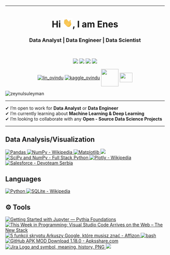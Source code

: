 <p align="center">

<hr>
<h1 align="center">Hi <img src="https://raw.githubusercontent.com/ABSphreak/ABSphreak/master/gifs/Hi.gif" width="30px">, I am Enes </h1>
<h3 align="center">Data Analyst | Data Engineer | Data Scientist</h3>

</p>
<br>

<p align="center">

  <img src="https://img.shields.io/badge/Focus-Data%20Analytic-2bbc8a" />
  <img src="https://img.shields.io/badge/Focus-Data%20Science-2bbc8a" />
  <img src="https://img.shields.io/badge/Lives-Warsaw-2bbc8a" />
  <img src="https://img.shields.io/badge/Languages-English%20%26%20Turkish-2bbc8a" />
</p>

<p align="center">
<a href="https://www.linkedin.com/in/meakpinar/" target="blank"><img align="center" src="https://image.flaticon.com/icons/png/128/174/174857.png" alt="lin_ovindu" height="40" width="40" /></a>  
<a href="https://www.kaggle.com/menesakpinar" target="blank"><img align="center" src="https://www.vectorlogo.zone/logos/kaggle/kaggle-icon.svg" alt="kaggle_ovindu" height="40" width="40" /></a>
<a href="https://www.hackerrank.com/menesakpinar25" target="blank"><img align="center" src="https://upload.wikimedia.org/wikipedia/commons/6/65/HackerRank_logo.png"  height="55" width="55" /></a>
<a href = "mailto: menesakpinar@gmail.com"><img align="center" src="https://seeklogo.com/images/G/gmail-new-2020-logo-32DBE11BB4-seeklogo.com.png" height="30" width="40" /></a>
  
<p align="left"> <img src="https://komarev.com/ghpvc/?username=enesakpinar" alt="zeynulsuleyman" />
</p>
<hr>

✔ I’m open to work for **Data Analyst** or **Data Engineer**<br>
✔ I’m currently learning about **Machine Learning & Deep Learning**<br>
✔ I’m looking to collaborate with any **Open - Source Data Science Projects**<br>


<hr>

## Data Analysis/Visualization 


<a href="#" target="_blank"> <img src="https://upload.wikimedia.org/wikipedia/commons/thumb/e/ed/Pandas_logo.svg/2560px-Pandas_logo.svg.png" alt="Pandas" height="45"/> </a>
<a href="#" target="_blank"> <img src="https://upload.wikimedia.org/wikipedia/commons/thumb/3/31/NumPy_logo_2020.svg/1200px-NumPy_logo_2020.svg.png" alt="NumPy - Wikipedia" height="45"/> </a>
<a href="#" target="_blank"> <img src="https://matplotlib.org/stable/_static/logo2_compressed.svg" alt="Matplotlib" height="35"/> </a>
<a href="#" target="_blank"> <img src="https://seaborn.pydata.org/_static/logo-wide-lightbg.svg" height="40"/> </a>
<a href="#" target="_blank"> <img src="https://www.fullstackpython.com/img/logos/scipy.png" alt="SciPy and NumPy - Full Stack Python" height="40"/> </a>
<a href="#" target="_blank"> <img src="https://upload.wikimedia.org/wikipedia/commons/3/37/Plotly-logo-01-square.png" alt="Plotly - Wikipedia" height="40"/> </a>
<a href="#" target="_blank"> <img src="https://rs.devoteam.com/wp-content/uploads/sites/14/2021/02/Copy-of-tableaulogo_highres.png" alt="Salesforce - Devoteam Serbia" height="40"/> </a>


## Languages

<a href="#" target="_blank"> <img src="https://download.logo.wine/logo/Python_(programming_language)/Python_(programming_language)-Logo.wine.png" alt="Python" width="120"/> </a>
<a href="#" target="_blank"> <img src="https://upload.wikimedia.org/wikipedia/commons/thumb/3/38/SQLite370.svg/1200px-SQLite370.svg.png" alt="SQLite - Wikipedia" width="100"/> </a>

## :gear: Tools

<a href="#" target="_blank"> <img src="https://datascience.foundation/backend/web/uploads/blog/Working-with-Python-on-Cloud.png" alt="Getting Started with Jupyter — Pythia Foundations" height="50"/> </a>
<a href="#" target="_blank"> <img src="https://cdn.thenewstack.io/media/2021/10/4f0ac3e0-visual_studio_code.png" alt="This Week in Programming: Visual Studio Code Arrives on the Web – The New  Stack" height="50"/> </a>
<a href="#" target="_blank"> <img src="https://affizon.com/wp-content/uploads/2021/10/5-funkcija-skripte-Google-Sheets-koje-trebate-znati.png" alt="5 funkcji skryptu Arkuszy Google, które musisz znać - Affizon" height="50"/> </a>
<a href="#" target="_blank"> <img src="https://www.vectorlogo.zone/logos/gnu_bash/gnu_bash-icon.svg" alt="bash" height="50"/> </a>
<a href="#" target="_blank"> <img src="https://apksshare.com/wp-content/uploads/2021/06/GitHub-APK-MOD-Download-1.18.0.png" alt="GitHub APK MOD Download 1.18.0 - Apksshare.com" height="50"/> </a>
<a href="#" target="_blank"> <img src="https://1000logos.net/wp-content/uploads/2021/05/Jira-logo.png" alt ="Jira Logo and symbol, meaning, history, PNG" height="40"/> </a>
<a href="#" target="_blank"> <img src="https://upload.wikimedia.org/wikipedia/commons/thumb/b/b9/Slack_Technologies_Logo.svg/1280px-Slack_Technologies_Logo.svg.png" height="30"/> </a>

</a>    

<!-- Resources -->
<!-- Icons: https://simpleicons.org/ -->
<!-- GitHub Stats: https://github.com/anuraghazra/github-readme-stats -->
<!-- Emojis: https://emojipedia.org/emoji/ -->
<!-- HTML Emojis: https://www.fileformat.info/index.htm -->
<!-- Shields: https://shields.io/ -->
<!-- Awesome GitHub Profile README: https://github.com/abhisheknaiidu/awesome-github-profile-readme -->
<!-- Credits: [Ovindu Wijethunge](https://github.com/OvinduWijethunge) -->
<!-- Credits: [Ovindu Wijethunge](https://github.com/MartinHeinz) -->

